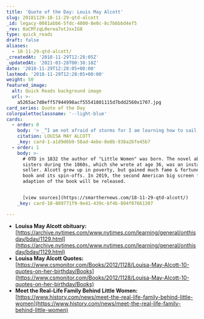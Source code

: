 ```yaml
---
title: 'Quote of the Day: Louis May Alcott'
slug: 20181129-18-11-29-qtd-alcott
_id: legacy-0081abb6-5fdc-4000-8e0c-8c7b6bbd4ef5
_rev: 0aCMfzqL0erea7otJxxIG8
type: quick_reads
draft: false
aliases:
  - 18-11-29-qtd-alcott/
_createdAt: '2018-11-29T12:28:05Z'
_updatedAt: '2021-03-28T00:38:18Z'
date: '2018-11-29T12:28:05+00:00'
lastmod: '2018-11-29T12:28:05+00:00'
weight: 50
featured_image:
  alt: Quick Reads background image
  url: >-
    a5265ac7d8eff57944998acf55541801115d7bdd2560x1707.jpg
card_series: Quote of the Day
colorpaletteclassname: '--light-blue'
cards:
  - order: 0
    body: '> _“I am not afraid of storms for I am learning how to sail my ship.”_'
    citation: LOUISA MAY ALCOTT
    _key: card-1-a1d9d6b9-58ad-4ebe-8e8b-938a26fe45b7
  - order: 1
    body: >-
      # OTD in 1832 the author of "Little Women" was born. The novel about four
      sisters during the 1860s, which she wrote at age 36, was an instant best
      seller. Alcott grew up in poverty, but gained much fame & fortune from the
      book and its spin-offs. In 2019, the second American big screen film
      adaption of the book will be released.


      [view sources](https://smarthernews.com/18-11-29-qtd-alcott/)
    _key: card-10-889771f9-9e41-439c-bf4b-894f07661307

---
```

* **Louisa May Alcott obituary:**  
[https://archive.nytimes.com/www.nytimes.com/learning/general/onthisday/bday/1129.html](https://archive.nytimes.com/www.nytimes.com/learning/general/onthisday/bday/1129.html)
* **Louisa May Alcott Quotes:**  
[https://www.csmonitor.com/Books/2012/1128/Louisa-May-Alcott-10-quotes-on-her-birthday/Books](https://www.csmonitor.com/Books/2012/1128/Louisa-May-Alcott-10-quotes-on-her-birthday/Books)
* **Meet the Real-Life Family Behind Little Women:**  
[https://www.history.com/news/meet-the-real-life-family-behind-little-women](https://www.history.com/news/meet-the-real-life-family-behind-little-women)
